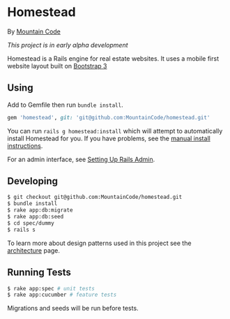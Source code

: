 # Homestead

By [Mountain Code](http://www.mtncode.com)

*This project is in early alpha development*

Homestead is a Rails engine for real estate websites.  It uses a mobile first
website layout built on [Bootstrap 3](http://getbootstrap.com)

## Using

Add to Gemfile then run ```bundle install```.

```ruby
gem 'homestead', git: 'git@github.com:MountainCode/homestead.git'
```

You can run ```rails g homestead:install``` which will attempt to automatically
install Homestead for you.  If you have problems, see the 
[manual install instructions](doc/MANUAL_INSTALL.md).

For an admin interface, see [Setting Up Rails Admin](doc/RAILS_ADMIN.md).

## Developing

```bash
$ git checkout git@github.com:MountainCode/homestead.git
$ bundle install
$ rake app:db:migrate
$ rake app:db:seed
$ cd spec/dummy
$ rails s
```

To learn more about design patterns used in this project see the
[architecture](doc/architecture.md) page.

## Running Tests

```bash
$ rake app:spec # unit tests
$ rake app:cucumber # feature tests
```

Migrations and seeds will be run before tests.
